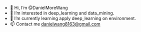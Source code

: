 - 👋 Hi, I’m @DanielMoreWang
- 👀 I’m interested in deep_learning and data_mining.
- 🌱 I’m currently learning apply deep_learning on environment.
- 📫 Contact me danielwang8163@gmail.com

<!---
DanielMoreWang/DanielMoreWang is a ✨ special ✨ repository because its `README.md` (this file) appears on your GitHub profile.
You can click the Preview link to take a look at your changes.
--->

